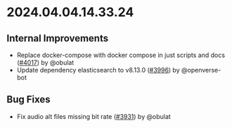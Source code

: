 # 2024.04.04.14.33.24

## Internal Improvements

- Replace docker-compose with docker compose in just scripts and docs
  ([#4017](https://github.com/WordPress/openverse/pull/4017)) by @obulat
- Update dependency elasticsearch to v8.13.0
  ([#3996](https://github.com/WordPress/openverse/pull/3996)) by @openverse-bot

## Bug Fixes

- Fix audio alt files missing bit rate
  ([#3931](https://github.com/WordPress/openverse/pull/3931)) by @obulat
